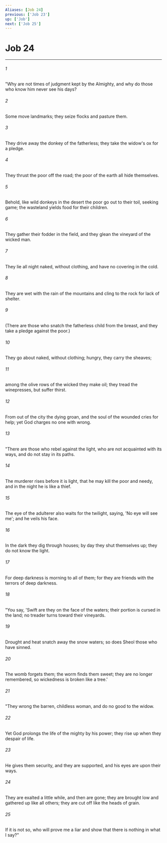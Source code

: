 ```yaml
---
Aliases: [Job 24]
previous: ['Job 23']
up: ['Job']
next: ['Job 25']
---
```

# Job 24

***

 

###### 1 
"Why are not times of judgment kept by the Almighty, 
 and why do those who know him never see his days? 
 
 

###### 2 
Some move landmarks; 
 they seize flocks and pasture them. 
 
 

###### 3 
They drive away the donkey of the fatherless; 
 they take the widow's ox for a pledge. 
 
 

###### 4 
They thrust the poor off the road; 
 the poor of the earth all hide themselves. 
 
 

###### 5 
Behold, like wild donkeys in the desert 
 the poor go out to their toil, seeking game; 
 the wasteland yields food for their children. 
 
 

###### 6 
They gather their fodder in the field, 
 and they glean the vineyard of the wicked man. 
 
 

###### 7 
They lie all night naked, without clothing, 
 and have no covering in the cold. 
 
 

###### 8 
They are wet with the rain of the mountains 
 and cling to the rock for lack of shelter. 
 
 

###### 9 
(There are those who snatch the fatherless child from the breast, 
 and they take a pledge against the poor.) 
 
 

###### 10 
They go about naked, without clothing; 
 hungry, they carry the sheaves; 
 
 

###### 11 
among the olive rows of the wicked they make oil; 
 they tread the winepresses, but suffer thirst. 
 
 

###### 12 
From out of the city the dying groan, 
 and the soul of the wounded cries for help; 
 yet God charges no one with wrong.
 
 

###### 13 
"There are those who rebel against the light, 
 who are not acquainted with its ways, 
 and do not stay in its paths. 
 
 

###### 14 
The murderer rises before it is light, 
 that he may kill the poor and needy, 
 and in the night he is like a thief. 
 
 

###### 15 
The eye of the adulterer also waits for the twilight, 
 saying, 'No eye will see me'; 
 and he veils his face. 
 
 

###### 16 
In the dark they dig through houses; 
 by day they shut themselves up; 
 they do not know the light. 
 
 

###### 17 
For deep darkness is morning to all of them; 
 for they are friends with the terrors of deep darkness.
 
 

###### 18 
"You say, 'Swift are they on the face of the waters; 
 their portion is cursed in the land; 
 no treader turns toward their vineyards. 
 
 

###### 19 
Drought and heat snatch away the snow waters; 
 so does Sheol those who have sinned. 
 
 

###### 20 
The womb forgets them; 
 the worm finds them sweet; 
 they are no longer remembered, 
 so wickedness is broken like a tree.'
 
 

###### 21 
"They wrong the barren, childless woman, 
 and do no good to the widow. 
 
 

###### 22 
Yet God prolongs the life of the mighty by his power; 
 they rise up when they despair of life. 
 
 

###### 23 
He gives them security, and they are supported, 
 and his eyes are upon their ways. 
 
 

###### 24 
They are exalted a little while, and then are gone; 
 they are brought low and gathered up like all others; 
 they are cut off like the heads of grain. 
 
 

###### 25 
If it is not so, who will prove me a liar 
 and show that there is nothing in what I say?"
 
